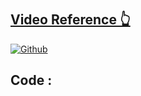 # 
## [Video Reference 👆]()
[![Github](https://img.shields.io/github/followers/knoxhunter03?label=Follow&style=social)](https://github.com/knoxhunter03?tab=followers)

## Code :

```java


```